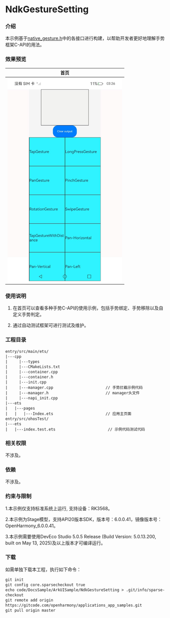 # NdkGestureSetting

### 介绍

本示例基于[native_gesture.h](https://gitcode.com/openharmony/docs/blob/master/zh-cn/application-dev/reference/apis-arkui/capi-native-gesture-h.md)中的各接口进行构建，以帮助开发者更好地理解手势框架C-API的用法。

### 效果预览

| 首页                                 |
|------------------------------------|
|<img src="screenshots/device/image1.jpeg" width="360;">|

### 使用说明

1. 在首页可以查看多种手势C-API的使用示例，包括手势绑定、手势移除以及自定义手势判定。

2. 通过自动测试框架可进行测试及维护。

### 工程目录
```
entry/src/main/ets/
|---cpp
|     |---types
|     |---CMakeLists.txt
|     |---container.cpp
|     |---container.h
|     |---init.cpp
|     |---manager.cpp                       // 手势拦截示例代码
|     |---manager.h                         // manager头文件
|     |---napi_init.cpp
|---ets
|   |---pages
|   |   |---Index.ets                       // 应用主页面
entry/src/ohosTest/
|---ets
|   |---index.test.ets                       // 示例代码测试代码
```

### 相关权限

不涉及。

### 依赖

不涉及。

### 约束与限制

1.本示例仅支持标准系统上运行, 支持设备：RK3568。

2.本示例为Stage模型，支持API20版本SDK，版本号：6.0.0.41，镜像版本号：OpenHarmony_6.0.0.41。

3.本示例需要使用DevEco Studio 5.0.5 Release (Build Version: 5.0.13.200, built on May 13, 2025)及以上版本才可编译运行。

### 下载

如需单独下载本工程，执行如下命令：

````
git init
git config core.sparsecheckout true
echo code/DocsSample/ArkUISample/NdkGestureSetting > .git/info/sparse-checkout
git remote add origin https://gitcode.com/openharmony/applications_app_samples.git
git pull origin master
````